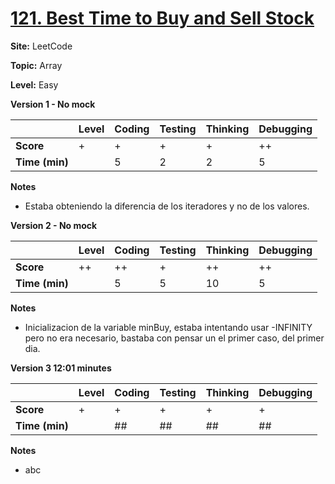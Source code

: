 # [121. Best Time to Buy and Sell Stock](https://leetcode.com/problems/best-time-to-buy-and-sell-stock/description/)

**Site:** LeetCode

**Topic:** Array

**Level:** Easy 

**Version 1 - No mock**

|           | Level | Coding | Testing | Thinking | Debugging  |
|-----------|-------|--------|---------|----------|------------|
| **Score** | +     |  +     | +       | +         | ++         |
| **Time (min)** | | 5 | 2 | 2 | 5 |

**Notes**
- Estaba obteniendo la diferencia de los iteradores y no de los valores.

**Version 2 - No mock**

|           | Level | Coding | Testing | Thinking | Debugging  |
|-----------|-------|--------|---------|----------|------------|
| **Score** | ++    | ++      | +      | ++      | ++          |
| **Time (min)** | | 5 | 5 | 10 | 5 |

**Notes**
- Inicializacion de la variable minBuy, estaba intentando usar -INFINITY pero
  no era necesario, bastaba con pensar un el primer caso, del primer dia. 

**Version 3 12:01 minutes**

|           | Level | Coding | Testing | Thinking | Debugging  |
|-----------|-------|--------|---------|----------|------------|
| **Score** | +     | +      | +       | +        | +          |
| **Time (min)** | | ## | ## | ## | ## |

**Notes**
- abc